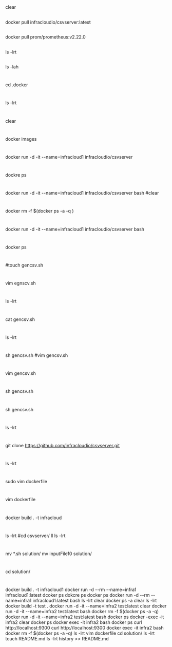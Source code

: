 ##
clear
##
docker pull infracloudio/csvserver:latest
##
docker pull prom/prometheus:v2.22.0
##
ls -lrt
##
ls -lah
#
cd .docker
#
ls -lrt
#
clear
#
docker images
#
docker run -d -it --name=infracloud1 infracloudio/csvserver
#
dockre ps
#
docker run -d -it --name=infracloud1 infracloudio/csvserver bash
#clear
#
docker rm -f $(docker ps -a -q )
#
docker run -d -it --name=infracloud1 infracloudio/csvserver bash
#
docker ps
#
#touch gencsv.sh
#
vim egnscv.sh
#
ls -lrt
#
cat gencsv.sh 
#
ls -lrt
# 
sh gencsv.sh 
#vim gencsv.sh 
# 
vim gencsv.sh 
#
sh gencsv.sh 
#
sh gencsv.sh 
#
ls -lrt
#
git clone https://github.com/infracloudio/csvserver.git
#
ls -lrt
#
sudo vim dockerfile
#
vim dockerfile
#
docker build . -t infracloud
#
ls -lrt
#cd csvserver/
ll
ls -lrt
#
mv *.sh solution/
mv inputFile10 solution/
#
cd solution/
#
docker build . -t infracloud1
docker run -d --rm --name=infra1 infracloud1:latest
dcoker ps
dokcre ps
docker ps
docker run -d --rm --name=infra1 infracloud1:latest bash
ls -lrt
clear
docker ps -a
clear
ls -lrt
docker build -t test .
docker run -d -it --name=infra2 test:latest
clear
docker run -d -it --name=infra2 test:latest bash
docker rm -f $(docker ps -a -q)
docker run -d -it --name=infra2 test:latest bash
docker ps
docker -exec -it infra2
clear
docker ps
docker exec -it infra2 bash
docker ps
curl http://localhost:9300
curl http://localhost:9300
docker exec -it infra2 bash
docker rm -f $(docker ps -a -q)
ls -lrt
vim dockerfile 
cd solution/
ls -lrt
touch README.md
ls -lrt
history >> README.md
